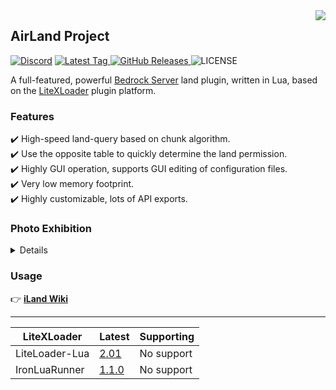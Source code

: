 <img src="logo.png" align="right"/>

## AirLand Project

[![Discord](https://img.shields.io/discord/874503096137556018?style=for-the-badge)](https://discord.gg/fEdM9eRhkH)
[
![Latest Tag](https://img.shields.io/github/v/tag/LiteLDev-LXL/iLand-Core?label=LATEST%20TAG&style=for-the-badge)
![GitHub Releases](https://shields.io/github/downloads/LiteLDev-LXL/iLand-Core/total?style=for-the-badge)
](https://github.com/LiteLDev-LXL/iLand-Core/releases/latest)
![LICENSE](https://img.shields.io/github/license/LiteLDev-LXL/iLand-Core?style=for-the-badge)

A full-featured, powerful [Bedrock Server](https://www.minecraft.net/en-us/download/server/bedrock) land plugin, written in Lua, based on the [LiteXLoader](https://github.com/LiteLDev/LiteXLoader) plugin platform.

### Features
✔️ High-speed land-query based on chunk algorithm.<br/>
✔️ Use the opposite table to quickly determine the land permission.<br/>
✔️ Highly GUI operation, supports GUI editing of configuration files.<br/>
✔️ Very low memory footprint.<br/>
✔️ Highly customizable, lots of API exports.

### Photo Exhibition

<details>
  
![a](https://user-images.githubusercontent.com/29711228/150649828-72a3b2e3-1bab-4ead-a178-8fa5aadeb20a.png)
  
![b](https://user-images.githubusercontent.com/29711228/150649831-c0068c02-29e4-469d-9007-0e119fc46947.png)
  
![c](https://user-images.githubusercontent.com/29711228/150649832-6b685b7c-03b9-44ce-ba09-05bfb0f1dab8.png)
  
</details>

### Usage
👉 [**iLand Wiki**](https://myland.amd.rocks/)

---

| **LiteXLoader** | **Latest**                                                          | **Supporting** |
|-----------------|---------------------------------------------------------------------|----------------|
| LiteLoader-Lua  | [2.01](https://github.com/McAirLand/iLand-Core/tree/LiteLoader-Lua) | No support     |
| IronLuaRunner   | [1.1.0](https://github.com/McAirLand/iLand-Core/tree/IronLuaRunner) | No support     |
